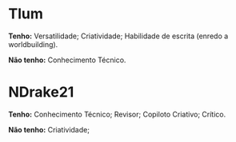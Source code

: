 # Tlum

**Tenho:**
Versatilidade;
Criatividade;
Habilidade de escrita (enredo a worldbuilding).

**Não tenho:**
Conhecimento Técnico.

# NDrake21

**Tenho:**
Conhecimento Técnico;
Revisor;
Copiloto Criativo;
Crítico.

**Não tenho:**
Criatividade;
